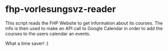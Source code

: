 # fhp-vorlesungsvz-reader

This script reads the FHP Website to get information about its courses. The info is then used to make an API call to Google Calendar in order to add the courses to the users calendar an events.

What a time saver! :)
